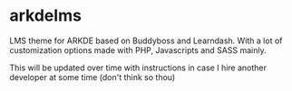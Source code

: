 # arkdelms
LMS theme for ARKDE based on Buddyboss and Learndash.
With a lot of customization options made with PHP, Javascripts and SASS mainly.

This will be updated over time with instructions in case I hire another developer at some time (don't think so thou)

